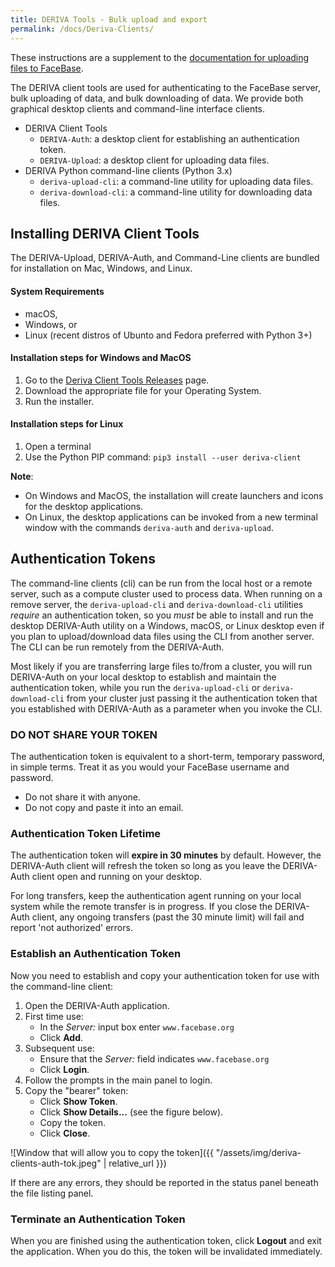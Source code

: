```yaml
---
title: DERIVA Tools - Bulk upload and export
permalink: /docs/Deriva-Clients/
---
```


These instructions are a supplement to the [documentation for uploading files to FaceBase](../Upload-Files/).

The DERIVA client tools are used for authenticating to the FaceBase server, bulk uploading of data, and bulk downloading of data. We provide both graphical desktop clients and command-line interface clients.

- DERIVA Client Tools
    - `DERIVA-Auth`: a desktop client for establishing an authentication token.
    - `DERIVA-Upload`: a desktop client for uploading data files.
- DERIVA Python command-line clients (Python 3.x)
    - `deriva-upload-cli`: a command-line utility for uploading data files.
    - `deriva-download-cli`: a command-line utility for downloading data files.


## Installing DERIVA Client Tools

The DERIVA-Upload, DERIVA-Auth, and Command-Line clients are bundled for installation on Mac, Windows, and Linux.

#### System Requirements
- macOS,
- Windows, or
- Linux (recent distros of Ubunto and Fedora preferred with Python 3+)

#### Installation steps for Windows and MacOS
1. Go to the [Deriva Client Tools Releases](https://github.com/informatics-isi-edu/deriva-client-bundle/releases) page.
2. Download the appropriate file for your Operating System.
3. Run the installer.

#### Installation steps for Linux
1. Open a terminal
2. Use the Python PIP command: `pip3 install --user deriva-client`

**Note**:
 - On Windows and MacOS, the installation will create launchers and icons for the desktop applications.
 - On Linux, the desktop applications can be invoked from a new terminal window with the commands `deriva-auth` and `deriva-upload`.

## Authentication Tokens

The command-line clients (cli) can be run from the local host or a remote
server, such as a compute cluster used to process data. When running on a
remove server, the `deriva-upload-cli` and `deriva-download-cli` utilities
_require_ an authentication token, so you _must_ be able to install and run
the desktop DERIVA-Auth utility on a Windows, macOS, or Linux desktop even
if you plan to upload/download data files using the CLI from another server.
The CLI can be run remotely from the DERIVA-Auth.

Most likely if you are transferring large files to/from a cluster, you will run
DERIVA-Auth on your local desktop to establish and maintain the authentication
token, while you run the `deriva-upload-cli` or `deriva-download-cli` from your
cluster just passing it the authentication token that you established with
DERIVA-Auth as a parameter when you invoke the CLI.

### DO NOT SHARE YOUR TOKEN

The authentication token is equivalent to a short-term, temporary password, in
simple terms. Treat it as you would your FaceBase username and password.
- Do not share it with anyone.
- Do not copy and paste it into an email.

### Authentication Token Lifetime

The authentication token will **expire in 30 minutes** by default. However, the
DERIVA-Auth client will refresh the token so long as you leave the DERIVA-Auth
client open and running on your desktop.

For long transfers, keep the authentication agent running on your local
system while the remote transfer is in progress. If you close the DERIVA-Auth
client, any ongoing transfers (past the 30 minute limit) will fail and report
'not authorized' errors.

### Establish an Authentication Token

Now you need to establish and copy your authentication token for use with the command-line client:

1. Open the DERIVA-Auth application.
2. First time use:
    - In the *Server:* input box enter `www.facebase.org`
    - Click **Add**.
3. Subsequent use:
    - Ensure that the *Server:* field indicates `www.facebase.org`
    - Click **Login**.
3. Follow the prompts in the main panel to login.
4. Copy the "bearer" token:
    - Click **Show Token**.
    - Click **Show Details...** (see the figure below).
    - Copy the token.
    - Click **Close**.

![Window that will allow you to copy the token]({{ "/assets/img/deriva-clients-auth-tok.jpeg" | relative_url }})

If there are any errors, they should be reported in the status panel beneath the file listing panel.

### Terminate an Authentication Token

When you are finished using the authentication token, click **Logout** and exit the application. When you do this, the token will be invalidated immediately.
